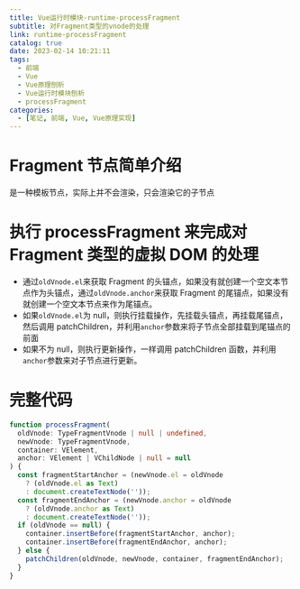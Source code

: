 ```yaml
---
title: Vue运行时模块-runtime-processFragment
subtitle: 对Fragment类型的vnode的处理
link: runtime-processFragment
catalog: true
date: 2023-02-14 10:21:11
tags:
  - 前端
  - Vue
  - Vue原理刨析
  - Vue运行时模块刨析
  - processFragment
categories:
  - [笔记, 前端, Vue, Vue原理实现]
---
```


# Fragment 节点简单介绍

是一种模板节点，实际上并不会渲染，只会渲染它的子节点

# 执行 processFragment 来完成对 Fragment 类型的虚拟 DOM 的处理

- 通过`oldVnode.el`来获取 Fragment 的头锚点，如果没有就创建一个空文本节点作为头锚点，通过`oldVnode.anchor`来获取 Fragment 的尾锚点，如果没有就创建一个空文本节点来作为尾锚点。
- 如果`oldVnode.el`为 null，则执行挂载操作，先挂载头锚点，再挂载尾锚点，然后调用 patchChildren，并利用`anchor`参数来将子节点全部挂载到尾锚点的前面
- 如果不为 null，则执行更新操作，一样调用 patchChildren 函数，并利用`anchor`参数来对子节点进行更新。

# 完整代码

```typescript
function processFragment(
  oldVnode: TypeFragmentVnode | null | undefined,
  newVnode: TypeFragmentVnode,
  container: VElement,
  anchor: VElement | VChildNode | null = null
) {
  const fragmentStartAnchor = (newVnode.el = oldVnode
    ? (oldVnode.el as Text)
    : document.createTextNode(''));
  const fragmentEndAnchor = (newVnode.anchor = oldVnode
    ? (oldVnode.anchor as Text)
    : document.createTextNode(''));
  if (oldVnode == null) {
    container.insertBefore(fragmentStartAnchor, anchor);
    container.insertBefore(fragmentEndAnchor, anchor);
  } else {
    patchChildren(oldVnode, newVnode, container, fragmentEndAnchor);
  }
}
```

